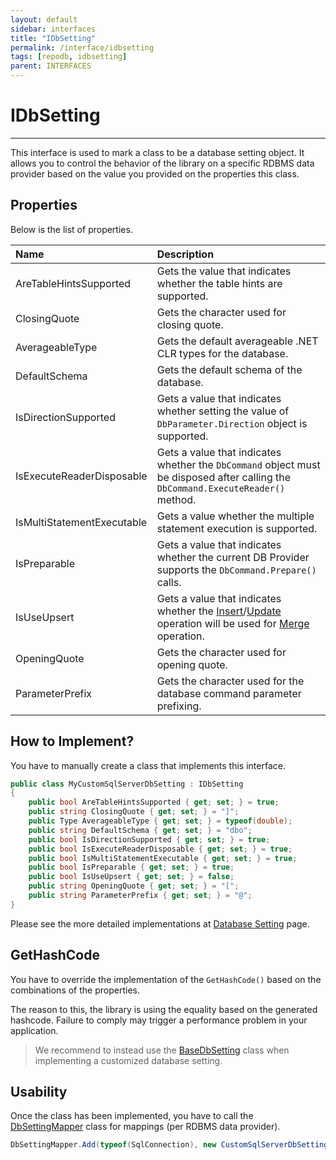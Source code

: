 ```yaml
---
layout: default
sidebar: interfaces
title: "IDbSetting"
permalink: /interface/idbsetting
tags: [repodb, idbsetting]
parent: INTERFACES
---
```


# IDbSetting

---

This interface is used to mark a class to be a database setting object. It allows you to control the behavior of the library on a specific RDBMS data provider based on the value you provided on the properties this class.

## Properties

Below is the list of properties.

| Name | Description |
|:-----|:------------|
| AreTableHintsSupported | Gets the value that indicates whether the table hints are supported. |
| ClosingQuote | Gets the character used for closing quote. |
| AverageableType | Gets the default averageable .NET CLR types for the database. |
| DefaultSchema | Gets the default schema of the database. |
| IsDirectionSupported | Gets a value that indicates whether setting the value of `DbParameter.Direction` object is supported. |
| IsExecuteReaderDisposable | Gets a value that indicates whether the `DbCommand` object must be disposed after calling the `DbCommand.ExecuteReader()` method. |
| IsMultiStatementExecutable | Gets a value whether the multiple statement execution is supported. |
| IsPreparable | Gets a value that indicates whether the current DB Provider supports the `DbCommand.Prepare()` calls. |
| IsUseUpsert | Gets a value that indicates whether the [Insert](/operation/insert)/[Update](/operation/update) operation will be used for [Merge](/operation/merge) operation. |
| OpeningQuote | Gets the character used for opening quote. |
| ParameterPrefix | Gets the character used for the database command parameter prefixing. |

## How to Implement?

You have to manually create a class that implements this interface.

```csharp
public class MyCustomSqlServerDbSetting : IDbSetting
{
    public bool AreTableHintsSupported { get; set; } = true;
    public string ClosingQuote { get; set; } = "]";
    public Type AverageableType { get; set; } = typeof(double);
    public string DefaultSchema { get; set; } = "dbo";
    public bool IsDirectionSupported { get; set; } = true;
    public bool IsExecuteReaderDisposable { get; set; } = true;
    public bool IsMultiStatementExecutable { get; set; } = true;
    public bool IsPreparable { get; set; } = true;
    public bool IsUseUpsert { get; set; } = false;
    public string OpeningQuote { get; set; } = "[";
    public string ParameterPrefix { get; set; } = "@";
}
```

Please see the more detailed implementations at [Database Setting](/extensibility/databasesetting) page.

## GetHashCode

You have to override the implementation of the `GetHashCode()` based on the combinations of the properties.

The reason to this, the library is using the equality based on the generated hashcode. Failure to comply may trigger a performance problem in your application.

> We recommend to instead use the [BaseDbSetting](/class/basedbsetting) class when implementing a customized database setting.

## Usability

Once the class has been implemented, you have to call the [DbSettingMapper](/mapper/dbsettingmapper) class for mappings (per RDBMS data provider).

```csharp
DbSettingMapper.Add(typeof(SqlConnection), new CustomSqlServerDbSetting(), true);
```